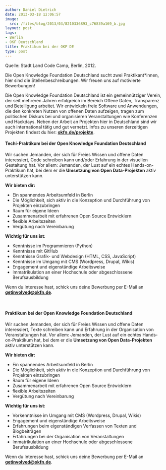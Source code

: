 ```yaml
---
author: Daniel Dietrich
date: 2013-03-18 12:06:57
image:
  src: /files/blog/2013/03/8210336893_c76839a169_b.jpg
layout: post
tags:
- Berlin
- OKF Deutschland
title: Praktikum bei der OKF DE
type: post
---
```


  
Quelle: Stadt Land Code Camp, Berlin, 2012.

Die Open Knowledge Foundation Deutschland sucht zwei Praktikant*innen, hier sind die Stellenbeschreibungen. Wir freuen uns auf motivierte Bewerbungen!

Die Open Knowledge Foundation Deutschland ist ein gemeinnütziger Verein, der seit mehreren Jahren erfolgreich im Bereich Offene Daten, Transparenz und Beteiligung arbeitet. Wir entwickeln freie Software und Anwendungen, die den konkreten Nutzen von offenen Daten aufzeigen, tragen zum politischen Diskurs bei und organisieren Veranstaltungen wie Konferenzen und Hackdays. Neben der Arbeit an Projekten hier in Deutschland sind wir auch international tätig und gut vernetzt. Infos zu unseren derzeitigen Projekten findest du hier: **[okfn.de/projekte](/projekte/)**.

#### Techi-Praktikum bei der Open Knowledge Foundation Deutschland

Wir suchen Jemanden, der sich für Freies Wissen und offene Daten interessiert, Code schreiben kann und/oder Erfahrung in der visuellen Gestaltung hat. Vor allem: Jemanden, der Lust auf ein echtes Hands-on-Praktikum hat, bei dem er die **Umsetzung von Open Data-Projekten** aktiv unterstützen kann.

**Wir bieten dir:**

* Ein spannendes Arbeitsumfeld in Berlin  
* Die Möglichkeit, sich aktiv in die Konzeption und Durchführung von Projekten einzubringen  
* Raum für eigene Ideen  
* Zusammenarbeit mit erfahrenen Open Source Entwicklern  
* flexible Arbeitszeiten  
* Vergütung nach Vereinbarung

**Wichtig für uns ist:**

* Kenntnisse im Programmieren (Python)  
* Kenntnisse mit GitHub  
* Kenntnisse Grafik- und Webdesign (HTML, CSS, JavaScript)  
* Kenntnisse im Umgang mit CMS (Wordpress, Drupal, Wikis)  
* Engagement und eigenständige Arbeitsweise  
* Immatrikulation an einer Hochschule oder abgeschlossene Berufsausbildung

Wenn du Interesse hast, schick uns deine Bewerbung per E-Mail an **[getinvolved@okfn.de](mailto:getinvolved@okfn.de)**.

 

#### Praktikum bei der Open Knowledge Foundation Deutschland

Wir suchen Jemanden, der sich für Freies Wissen und offene Daten interessiert, Texte schreiben kann und Erfahrung in der Organisation von Veranstaltungen hat. Vor allem: Jemanden, der Lust auf ein echtes Hands-on-Praktikum hat, bei dem er die **Umsetzung von Open Data-Projekten** aktiv unterstützen kann.

**Wir bieten dir:**

* Ein spannendes Arbeitsumfeld in Berlin  
* Die Möglichkeit, sich aktiv in die Konzeption und Durchführung von Projekten einzubringen  
* Raum für eigene Ideen  
* Zusammenarbeit mit erfahrenen Open Source Entwicklern  
* flexible Arbeitszeiten  
* Vergütung nach Vereinbarung

**Wichtig für uns ist:**

* Vorkenntnisse im Umgang mit CMS (Wordpress, Drupal, Wikis)  
* Engagement und eigenständige Arbeitsweise  
* Erfahrungen beim eigenständigen Verfassen von Texten und Blogbeiträgen  
* Erfahrungen bei der Organisation von Veranstaltungen  
* Immatrikulation an einer Hochschule oder abgeschlossene Berufsausbildung

Wenn du Interesse hast, schick uns deine Bewerbung per E-Mail an **[getinvolved@okfn.de](mailto:getinvolved@okfn.de)**.

 